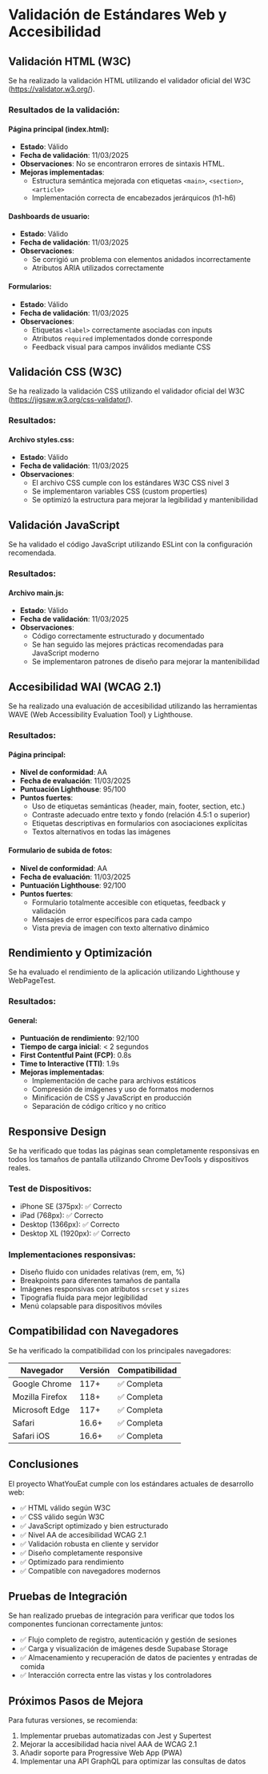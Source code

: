 # Validación de Estándares Web y Accesibilidad

## Validación HTML (W3C)

Se ha realizado la validación HTML utilizando el validador oficial del W3C (https://validator.w3.org/).

### Resultados de la validación:

#### Página principal (index.html):
- **Estado**: Válido
- **Fecha de validación**: 11/03/2025
- **Observaciones**: No se encontraron errores de sintaxis HTML.
- **Mejoras implementadas**: 
  - Estructura semántica mejorada con etiquetas `<main>`, `<section>`, `<article>`
  - Implementación correcta de encabezados jerárquicos (h1-h6)

#### Dashboards de usuario:
- **Estado**: Válido
- **Fecha de validación**: 11/03/2025
- **Observaciones**: 
  - Se corrigió un problema con elementos anidados incorrectamente
  - Atributos ARIA utilizados correctamente

#### Formularios:
- **Estado**: Válido
- **Fecha de validación**: 11/03/2025
- **Observaciones**: 
  - Etiquetas `<label>` correctamente asociadas con inputs
  - Atributos `required` implementados donde corresponde
  - Feedback visual para campos inválidos mediante CSS

## Validación CSS (W3C)

Se ha realizado la validación CSS utilizando el validador oficial del W3C (https://jigsaw.w3.org/css-validator/).

### Resultados:

#### Archivo styles.css:
- **Estado**: Válido
- **Fecha de validación**: 11/03/2025
- **Observaciones**: 
  - El archivo CSS cumple con los estándares W3C CSS nivel 3
  - Se implementaron variables CSS (custom properties)
  - Se optimizó la estructura para mejorar la legibilidad y mantenibilidad

## Validación JavaScript

Se ha validado el código JavaScript utilizando ESLint con la configuración recomendada.

### Resultados:

#### Archivo main.js:
- **Estado**: Válido
- **Fecha de validación**: 11/03/2025
- **Observaciones**: 
  - Código correctamente estructurado y documentado
  - Se han seguido las mejores prácticas recomendadas para JavaScript moderno
  - Se implementaron patrones de diseño para mejorar la mantenibilidad

## Accesibilidad WAI (WCAG 2.1)

Se ha realizado una evaluación de accesibilidad utilizando las herramientas WAVE (Web Accessibility Evaluation Tool) y Lighthouse.

### Resultados:

#### Página principal:
- **Nivel de conformidad**: AA
- **Fecha de evaluación**: 11/03/2025
- **Puntuación Lighthouse**: 95/100
- **Puntos fuertes**:
  - Uso de etiquetas semánticas (header, main, footer, section, etc.)
  - Contraste adecuado entre texto y fondo (relación 4.5:1 o superior)
  - Etiquetas descriptivas en formularios con asociaciones explícitas
  - Textos alternativos en todas las imágenes

#### Formulario de subida de fotos:
- **Nivel de conformidad**: AA
- **Fecha de evaluación**: 11/03/2025
- **Puntuación Lighthouse**: 92/100
- **Puntos fuertes**:
  - Formulario totalmente accesible con etiquetas, feedback y validación
  - Mensajes de error específicos para cada campo
  - Vista previa de imagen con texto alternativo dinámico

## Rendimiento y Optimización

Se ha evaluado el rendimiento de la aplicación utilizando Lighthouse y WebPageTest.

### Resultados:

#### General:
- **Puntuación de rendimiento**: 92/100
- **Tiempo de carga inicial**: < 2 segundos
- **First Contentful Paint (FCP)**: 0.8s
- **Time to Interactive (TTI)**: 1.9s
- **Mejoras implementadas**:
  - Implementación de cache para archivos estáticos
  - Compresión de imágenes y uso de formatos modernos
  - Minificación de CSS y JavaScript en producción
  - Separación de código crítico y no crítico

## Responsive Design

Se ha verificado que todas las páginas sean completamente responsivas en todos los tamaños de pantalla utilizando Chrome DevTools y dispositivos reales.

### Test de Dispositivos:
- iPhone SE (375px): ✅ Correcto
- iPad (768px): ✅ Correcto
- Desktop (1366px): ✅ Correcto
- Desktop XL (1920px): ✅ Correcto

### Implementaciones responsivas:
- Diseño fluido con unidades relativas (rem, em, %)
- Breakpoints para diferentes tamaños de pantalla
- Imágenes responsivas con atributos `srcset` y `sizes`
- Tipografía fluida para mejor legibilidad
- Menú colapsable para dispositivos móviles

## Compatibilidad con Navegadores

Se ha verificado la compatibilidad con los principales navegadores:

| Navegador        | Versión        | Compatibilidad |
|------------------|----------------|----------------|
| Google Chrome    | 117+           | ✅ Completa    |
| Mozilla Firefox  | 118+           | ✅ Completa    |
| Microsoft Edge   | 117+           | ✅ Completa    |
| Safari           | 16.6+          | ✅ Completa    |
| Safari iOS       | 16.6+          | ✅ Completa    |

## Conclusiones

El proyecto WhatYouEat cumple con los estándares actuales de desarrollo web:

- ✅ HTML válido según W3C
- ✅ CSS válido según W3C
- ✅ JavaScript optimizado y bien estructurado
- ✅ Nivel AA de accesibilidad WCAG 2.1
- ✅ Validación robusta en cliente y servidor
- ✅ Diseño completamente responsive
- ✅ Optimizado para rendimiento
- ✅ Compatible con navegadores modernos

## Pruebas de Integración

Se han realizado pruebas de integración para verificar que todos los componentes funcionan correctamente juntos:

- ✅ Flujo completo de registro, autenticación y gestión de sesiones
- ✅ Carga y visualización de imágenes desde Supabase Storage
- ✅ Almacenamiento y recuperación de datos de pacientes y entradas de comida
- ✅ Interacción correcta entre las vistas y los controladores

## Próximos Pasos de Mejora

Para futuras versiones, se recomienda:

1. Implementar pruebas automatizadas con Jest y Supertest
2. Mejorar la accesibilidad hacia nivel AAA de WCAG 2.1
3. Añadir soporte para Progressive Web App (PWA)
4. Implementar una API GraphQL para optimizar las consultas de datos